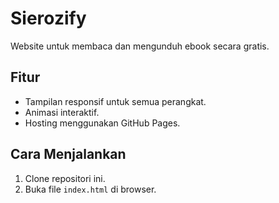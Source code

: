 # Sierozify

Website untuk membaca dan mengunduh ebook secara gratis.

## Fitur
- Tampilan responsif untuk semua perangkat.
- Animasi interaktif.
- Hosting menggunakan GitHub Pages.

## Cara Menjalankan
1. Clone repositori ini.
2. Buka file `index.html` di browser.
